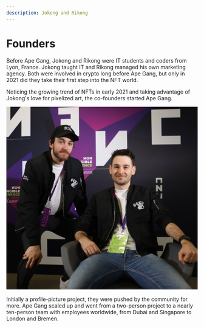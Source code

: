 ```yaml
---
description: Jokong and Rikong
---
```


# Founders



Before Ape Gang, Jokong and Rikong were IT students and coders from Lyon, France. Jokong taught IT and Rikong managed his own marketing agency. Both were involved in crypto long before Ape Gang, but only in 2021 did they take their first step into the NFT world.

Noticing the growing trend of NFTs in early 2021 and taking advantage of Jokong's love for pixelized art, the co-founders started Ape Gang.&#x20;

![Jokong and Rikong - revealing their identity for the first time at NFC Lisbon 2022](../.gitbook/assets/-taj66u.jpg)

Initially a profile-picture project, they were pushed by the community for more. Ape Gang scaled up and went from a two-person project to a nearly ten-person team with employees worldwide, from Dubai and Singapore to London and Bremen.
